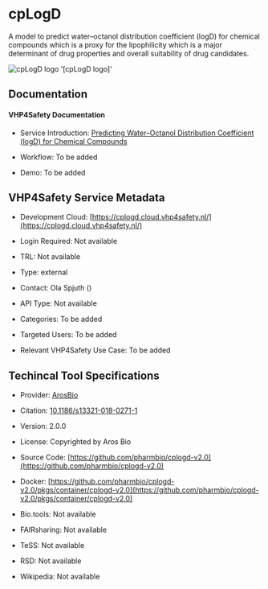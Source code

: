 
# cpLogD

<!--- This file is autogenerated. Edit cplogd.json to make changes in this page. ---> 

A model to predict water–octanol distribution coefficient (logD) for chemical compounds which is a proxy for the lipophilicity which is a major determinant of drug properties and overall suitability of drug candidates.

![cpLogD logo](https://raw.githubusercontent.com/VHP4Safety/cloud/main/docs/service/cplogd.png) '[cpLogD logo]'

## Documentation

#### VHP4Safety Documentation

* Service Introduction: [Predicting Water–Octanol Distribution Coefficient (logD) for Chemical Compounds](https://docs.vhp4safety.nl/en/latest/tutorials/cplogd/cplogd_tutorial.html) 

* Workflow: To be added

* Demo: To be added

<h4 id='tess-widget-materials-header'></h4>

<div id='tess-widget-materials-list' class='tess-widget tess-widget-list'></div>
<script>
  function initTeSSWidgets() {
    var query = 'cplogd';
    if (query.trim() != '') {
      TessWidget.Materials(document.getElementById('tess-widget-materials-list'),
                           'SimpleList',
                           {
                             opts: {
                               enableSearch: false
                             },
                             params: {
                               pageSize: 5,
                               q: query
                             }
                           });
      document.getElementById('tess-widget-materials-header').innerHTML = 'Documentation from ELIXIR TeSS'
    }
}
</script>
<script async='' defer='' src='https://elixirtess.github.io/TeSS_widgets/components/js/tess-widget-standalone.js' onload='initTeSSWidgets()'></script>

## VHP4Safety Service Metadata

* Development Cloud: [https://cplogd.cloud.vhp4safety.nl/](https://cplogd.cloud.vhp4safety.nl/) 

* Login Required: Not available

* TRL: Not available

* Type: external

* Contact: Ola Spjuth ()

* API Type: Not available

* Categories: To be added

* Targeted Users: To be added

* Relevant VHP4Safety Use Case: To be added

## Techincal Tool Specifications

* Provider: [ArosBio](https://arosbio.com/index.html)

* Citation: [10.1186/s13321-018-0271-1](https://doi.org/10.1186/s13321-018-0271-1)

* Version: 2.0.0

* License: Copyrighted by Aros Bio

* Source Code: [https://github.com/pharmbio/cplogd-v2.0](https://github.com/pharmbio/cplogd-v2.0)

* Docker: [https://github.com/pharmbio/cplogd-v2.0/pkgs/container/cplogd-v2.0](https://github.com/pharmbio/cplogd-v2.0/pkgs/container/cplogd-v2.0)

* Bio.tools: Not available

* FAIRsharing: Not available

* TeSS: Not available

* RSD: Not available

* Wikipedia: Not available

<script type="application/ld+json">
  {
    "@context": "https://schema.org/",
    "@type": "SoftwareApplication",
    "http://purl.org/dc/terms/conformsTo": {
      "@type": "CreativeWork", "@id": "https://bioschemas.org/profiles/ComputationalTool/1.0-RELEASE"
    },
    "@id" : "https://vhp4safety.github.io/cloud/service/cplogd",
    "name": "cpLogD",
    "description": "A model to predict water–octanol distribution coefficient (logD) for chemical compounds which is a proxy for the lipophilicity which is a major determinant of drug properties and overall suitability of drug candidates.",
    "url": "https://cplogd.cloud.vhp4safety.nl/"
  }
</script>
